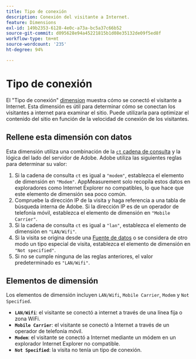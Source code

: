 ```yaml
---
title: Tipo de conexión
description: Conexión del visitante a Internet.
feature: Dimensions
exl-id: 149b2353-6128-4e0c-a73a-bc5a37c66b52
source-git-commit: d095628e94a45221815b1d08e35132de09f5ed8f
workflow-type: tm+mt
source-wordcount: '235'
ht-degree: 94%

---
```


# Tipo de conexión

El &quot;Tipo de conexión&quot; [dimension](overview.md) muestra cómo se conectó el visitante a Internet. Esta dimensión es útil para determinar cómo se conectan los visitantes a internet para examinar el sitio. Puede utilizarla para optimizar el contenido del sitio en función de la velocidad de conexión de los visitantes.

## Rellene esta dimensión con datos

Esta dimensión utiliza una combinación de la [`ct` cadena de consulta](/help/implement/validate/query-parameters.md) y la lógica del lado del servidor de Adobe. Adobe utiliza las siguientes reglas para determinar su valor:

1. Si la cadena de consulta `ct` es igual a `"modem"`, establezca el elemento de dimensión en `"Modem"`. AppMeasurement solo recopila estos datos en exploradores como Internet Explorer no compatibles, lo que hace que este elemento de dimensión sea poco común.
1. Compruebe la dirección IP de la visita y haga referencia a una tabla de búsqueda interna de Adobe. Si la dirección IP es de un operador de telefonía móvil, establezca el elemento de dimensión en `"Mobile Carrier"`.
1. Si la cadena de consulta `ct` es igual a `"lan"`, establezca el elemento de dimensión en `"LAN/Wifi"`.
1. Si la visita se origina desde una [Fuente de datos](/help/import/data-sources/overview.md) o se considera de otro modo un tipo especial de visita, establezca el elemento de dimensión en `"Not specified"`.
1. Si no se cumple ninguna de las reglas anteriores, el valor predeterminado es `"LAN/Wifi"`.

## Elementos de dimensión

Los elementos de dimensión incluyen `LAN/Wifi`, `Mobile Carrier`, `Modem` y `Not Specified`.

* **`LAN/Wifi`**: el visitante se conectó a internet a través de una línea fija o zona WiFi.
* **`Mobile Carrier`**: el visitante se conectó a Internet a través de un operador de telefonía móvil.
* **`Modem`**: el visitante se conectó a Internet mediante un módem en un explorador Internet Explorer no compatible.
* **`Not Specified`**: la visita no tenía un tipo de conexión.
